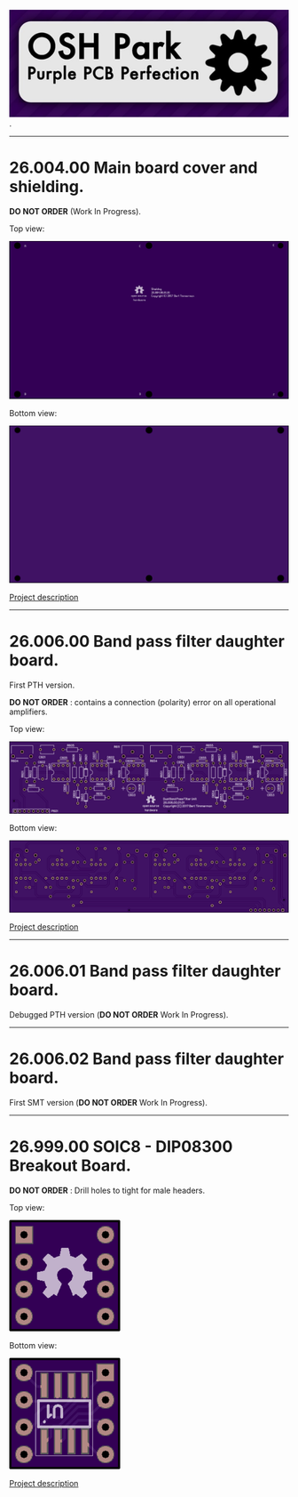 ![OSH_Park_logo](OSH_Park_logo.jpg).

----

# 26.004.00 Main board cover and shielding.

**DO NOT ORDER** (Work In Progress).

Top view:

![Top view](26-004-00/26-004-00_top_large.png)

Bottom view:

![Bottom view](26-004-00/26-004-00_bottom_large.png)

[Project description](26-004-00/README.md)

----

# 26.006.00 Band pass filter daughter board.

First PTH version.

**DO NOT ORDER** : contains a connection (polarity) error on all operational amplifiers.

Top view:

![Top view](26-006-00/26-006-00_top_large.png)

Bottom view:

![Bottom view](26-006-00/26-006-00_bottom_large.png)

[Project description](26-006-00/README.md)

----

# 26.006.01 Band pass filter daughter board.

Debugged PTH version (**DO NOT ORDER** Work In Progress).

----

# 26.006.02 Band pass filter daughter board.

First SMT version (**DO NOT ORDER** Work In Progress).

----

# 26.999.00 SOIC8 - DIP08300 Breakout Board.

**DO NOT ORDER** : Drill holes to tight for male headers.

Top view:

![Top view](26-999-00/26-999-00_top_large.png)

Bottom view:

![Bottom view](26-999-00/26-999-00_bottom_large.png)

[Project description](26-999-00/README.md)

